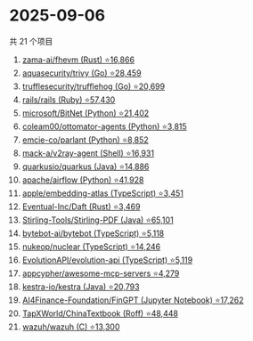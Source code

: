 # 2025-09-06

共 21 个项目

<!-- BEGIN GITHUB -->
<!-- 最后更新时间 2025-09-06 20:14:09 +0800 -->
1. [zama-ai/fhevm (Rust) ⭐16,866](https://github.com/zama-ai/fhevm)
1. [aquasecurity/trivy (Go) ⭐28,459](https://github.com/aquasecurity/trivy)
1. [trufflesecurity/trufflehog (Go) ⭐20,699](https://github.com/trufflesecurity/trufflehog)
1. [rails/rails (Ruby) ⭐57,430](https://github.com/rails/rails)
1. [microsoft/BitNet (Python) ⭐21,402](https://github.com/microsoft/BitNet)
1. [coleam00/ottomator-agents (Python) ⭐3,815](https://github.com/coleam00/ottomator-agents)
1. [emcie-co/parlant (Python) ⭐8,852](https://github.com/emcie-co/parlant)
1. [mack-a/v2ray-agent (Shell) ⭐16,931](https://github.com/mack-a/v2ray-agent)
1. [quarkusio/quarkus (Java) ⭐14,886](https://github.com/quarkusio/quarkus)
1. [apache/airflow (Python) ⭐41,928](https://github.com/apache/airflow)
1. [apple/embedding-atlas (TypeScript) ⭐3,451](https://github.com/apple/embedding-atlas)
1. [Eventual-Inc/Daft (Rust) ⭐3,469](https://github.com/Eventual-Inc/Daft)
1. [Stirling-Tools/Stirling-PDF (Java) ⭐65,101](https://github.com/Stirling-Tools/Stirling-PDF)
1. [bytebot-ai/bytebot (TypeScript) ⭐5,118](https://github.com/bytebot-ai/bytebot)
1. [nukeop/nuclear (TypeScript) ⭐14,246](https://github.com/nukeop/nuclear)
1. [EvolutionAPI/evolution-api (TypeScript) ⭐5,119](https://github.com/EvolutionAPI/evolution-api)
1. [appcypher/awesome-mcp-servers ⭐4,279](https://github.com/appcypher/awesome-mcp-servers)
1. [kestra-io/kestra (Java) ⭐20,793](https://github.com/kestra-io/kestra)
1. [AI4Finance-Foundation/FinGPT (Jupyter Notebook) ⭐17,262](https://github.com/AI4Finance-Foundation/FinGPT)
1. [TapXWorld/ChinaTextbook (Roff) ⭐48,448](https://github.com/TapXWorld/ChinaTextbook)
1. [wazuh/wazuh (C) ⭐13,300](https://github.com/wazuh/wazuh)
<!-- END GITHUB -->